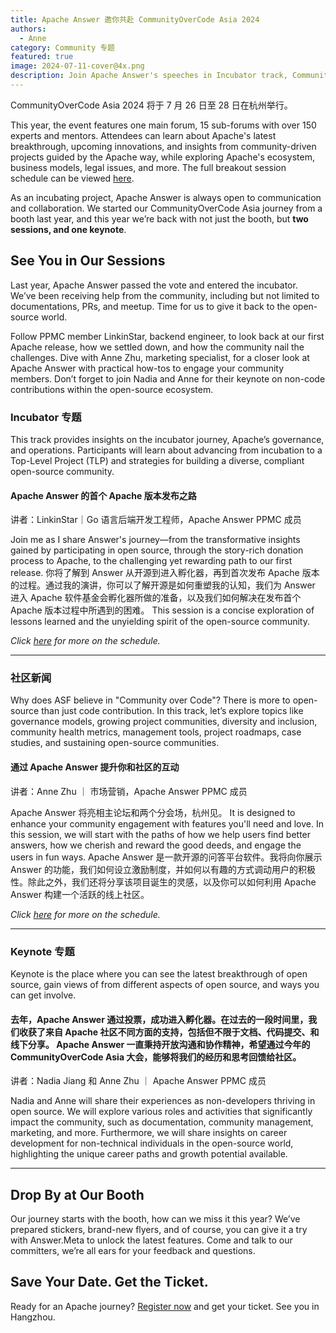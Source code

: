 ```yaml
---
title: Apache Answer 邀你共赴 CommunityOverCode Asia 2024
authors:
  - Anne
category: Community 专题
featured: true
image: 2024-07-11-cover@4x.png
description: Join Apache Answer's speeches in Incubator track, Community track, Keynote. Talk to us at our booth in CoC Asia 2024.
---
```


CommunityOverCode Asia 2024 将于 7 月 26 日至 28 日在杭州举行。

This year, the event features one main forum, 15 sub-forums with over 150 experts and mentors. Attendees can learn about Apache's latest breakthrough, upcoming innovations, and insights from community-driven projects guided by the Apache way, while exploring Apache's ecosystem, business models, legal issues, and more. The full breakout session schedule can be viewed [here](https://asia.communityovercode.org/schedule.html).

As an incubating project, Apache Answer is always open to communication and collaboration. We started our CommunityOverCode Asia journey from a booth last year, and this year we’re back with not just the booth, but **two sessions, and one keynote**.

## See You in Our Sessions

Last year, Apache Answer passed the vote and entered the incubator. We’ve been receiving help from the community, including but not limited to documentations, PRs, and meetup. Time for us to give it back to the open-source world.

Follow PPMC member LinkinStar, backend engineer, to look back at our first Apache release, how we settled down, and how the community nail the challenges. Dive with Anne Zhu, marketing specialist, for a closer look at Apache Answer with practical how-tos to engage your community members. Don’t forget to join Nadia and Anne for their keynote on non-code contributions within the open-source ecosystem.

### Incubator 专题

This track provides insights on the incubator journey, Apache’s governance, and operations. Participants will learn about advancing from incubation to a Top-Level Project (TLP) and strategies for building a diverse, compliant open-source community.

#### Apache Answer 的首个 Apache 版本发布之路

讲者：LinkinStar｜Go 语言后端开发工程师，Apache Answer PPMC 成员

Join me as I share Answer's journey—from the transformative insights gained by participating in open source, through the story-rich donation process to Apache, to the challenging yet rewarding path to our first release. 你将了解到 Answer 从开源到进入孵化器，再到首次发布 Apache 版本的过程。通过我的演讲，你可以了解开源是如何重塑我的认知，我们为 Answer 进入 Apache 软件基金会孵化器所做的准备，以及我们如何解决在发布首个 Apache 版本过程中所遇到的困难。 This session is a concise exploration of lessons learned and the unyielding spirit of the open-source community.

_Click [here](https://asia.communityovercode.org/schedule.html) for more on the schedule._

------

### 社区新闻

Why does ASF believe in "Community over Code"? There is more to open-source than just code contribution. In this track, let’s explore topics like governance models, growing project communities, diversity and inclusion, community health metrics, management tools, project roadmaps, case studies, and sustaining open-source communities.

#### 通过 Apache Answer 提升你和社区的互动

讲者：Anne Zhu ｜ 市场营销，Apache Answer PPMC 成员

Apache Answer 将亮相主论坛和两个分会场，杭州见。 It is designed to enhance your community engagement with features you'll need and love. In this session, we will start with the paths of how we help users find better answers, how we cherish and reward the good deeds, and engage the users in fun ways. Apache Answer 是一款开源的问答平台软件。我将向你展示 Answer 的功能，我们如何设立激励制度，并如何以有趣的方式调动用户的积极性。除此之外，我们还将分享该项目诞生的灵感，以及你可以如何利用 Apache Answer 构建一个活跃的线上社区。

_Click [here](https://asia.communityovercode.org/schedule.html) for more on the schedule._

----

### Keynote 专题

Keynote is the place where you can see the latest breakthrough of open source, gain views of from different aspects of open source, and ways you can get involve.

#### 去年，Apache Answer 通过投票，成功进入孵化器。在过去的一段时间里，我们收获了来自 Apache 社区不同方面的支持，包括但不限于文档、代码提交、和线下分享。&#xA;Apache Answer 一直秉持开放沟通和协作精神，希望通过今年的 CommunityOverCode Asia 大会，能够将我们的经历和思考回馈给社区。

讲者：Nadia Jiang 和 Anne Zhu ｜ Apache Answer PPMC 成员

Nadia and Anne will share their experiences as non-developers thriving in open source. We will explore various roles and activities that significantly impact the community, such as documentation, community management, marketing, and more. Furthermore, we will share insights on career development for non-technical individuals in the open-source world, highlighting the unique career paths and growth potential available.

---

## Drop By at Our Booth

Our journey starts with the booth, how can we miss it this year? We’ve prepared stickers, brand-new flyers, and of course, you can give it a try with Answer.Meta to unlock the latest features. Come and talk to our committers, we’re all ears for your feedback and questions.

## Save Your Date. Get the Ticket.

Ready for an Apache journey? [Register now](https://asia.communityovercode.org/#register) and get your ticket. See you in Hangzhou.
